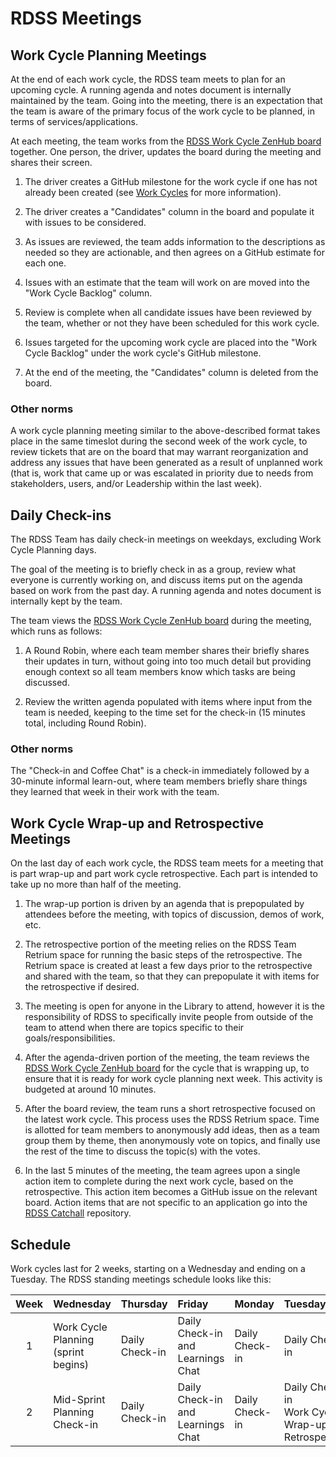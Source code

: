 # RDSS Meetings

## Work Cycle Planning Meetings

At the end of each work cycle, the RDSS team meets to plan for an upcoming cycle.  A running agenda and notes document is internally maintained by the team.  Going into the meeting, there is an expectation that the team is aware of the primary focus of the work cycle to be planned, in terms of services/applications.

At each meeting, the team works from the [RDSS Work Cycle ZenHub board](https://app.zenhub.com/workspaces/rdss-workcycles-61a4f1a12a399b001730f65a/board) together.  One person, the driver, updates the board during the meeting and shares their screen.

1. The driver creates a GitHub milestone for the work cycle if one has not already been created (see [Work Cycles](work_cycles.md) for more information).

1. The driver creates a "Candidates" column in the board and populate it with issues to be considered.

1. As issues are reviewed, the team adds information to the descriptions as needed so they are actionable, and then agrees on a GitHub estimate for each one.

1. Issues with an estimate that the team will work on are moved into the "Work Cycle Backlog" column.

1. Review is complete when all candidate issues have been reviewed by the team, whether or not they have been scheduled for this work cycle.

1. Issues targeted for the upcoming work cycle are placed into the "Work Cycle Backlog" under the work cycle's GitHub milestone.

1. At the end of the meeting, the "Candidates" column is deleted from the board.

### Other norms

A work cycle planning meeting similar to the above-described format takes place in the same timeslot during the second week of the work cycle, to review tickets that are on the board that may warrant reorganization and address any issues that have been generated as a result of unplanned work (that is, work that came up or was escalated in priority due to needs from stakeholders, users, and/or Leadership within the last week).  

## Daily Check-ins

The RDSS Team has daily check-in meetings on weekdays, excluding Work Cycle Planning days.

The goal of the meeting is to briefly check in as a group, review what everyone is currently working on, and discuss items put on the agenda based on work from the past day.  A running agenda and notes document is internally kept by the team.

The team views the [RDSS Work Cycle ZenHub board](https://app.zenhub.com/workspaces/rdss-workcycles-61a4f1a12a399b001730f65a/board) during the meeting, which runs as follows:

1. A Round Robin, where each team member shares their briefly shares their updates in turn, without going into too much detail but providing enough context so all team members know which tasks are being discussed.

1. Review the written agenda populated with items where input from the team is needed, keeping to the time set for the check-in (15 minutes total, including Round Robin).

### Other norms

The "Check-in and Coffee Chat" is a check-in immediately followed by a 30-minute informal learn-out, where team members briefly share things they learned that week in their work with the team.

## Work Cycle Wrap-up and Retrospective Meetings

On the last day of each work cycle, the RDSS team meets for a meeting that is part wrap-up and part work cycle retrospective.  Each part is intended to take up no more than half of the meeting.

1. The wrap-up portion is driven by an agenda that is prepopulated by attendees before the meeting, with topics of discussion, demos of work, etc.

1. The retrospective portion of the meeting relies on the RDSS Team Retrium space for running the basic steps of the retrospective.  The Retrium space is created at least a few days prior to the retrospective and shared with the team, so that they can prepopulate it with items for the retrospective if desired.

1. The meeting is open for anyone in the Library to attend, however it is the responsibility of RDSS to specifically invite people from outside of the team to attend when there are topics specific to their goals/responsibilities.

1. After the agenda-driven portion of the meeting, the team reviews the [RDSS Work Cycle ZenHub board](https://app.zenhub.com/workspaces/rdss-workcycles-61a4f1a12a399b001730f65a/board) for the cycle that is wrapping up, to ensure that it is ready for work cycle planning next week.  This activity is budgeted at around 10 minutes.

1. After the board review, the team runs a short retrospective focused on the latest work cycle.  This process uses the RDSS Retrium space.  Time is allotted for team members to anonymously add ideas, then as a team group them by theme, then anonymously vote on topics, and finally use the rest of the time to discuss the topic(s) with the votes.  

1. In the last 5 minutes of the meeting, the team agrees upon a single action item to complete during the next work cycle, based on the retrospective.  This action item becomes a GitHub issue on the relevant board.  Action items that are not specific to an application go into the [RDSS Catchall](https://github.com/pulibrary/rdss-catchall) repository.

## Schedule

Work cycles last for 2 weeks, starting on a Wednesday and ending on a Tuesday.  The RDSS standing meetings schedule looks like this:


|Week|Wednesday|Thursday|Friday|Monday|Tuesday|
|:---:|:---|:---|:---|:---|:---|
|1|Work Cycle Planning (sprint begins)|Daily Check-in|Daily Check-in and Learnings Chat|Daily Check-in| Daily Check-in|
|2|Mid-Sprint Planning Check-in|Daily Check-in|Daily Check-in and Learnings Chat|Daily Check-in|Daily Check-in<br />Work Cycle Wrap-up and Retrospective|
